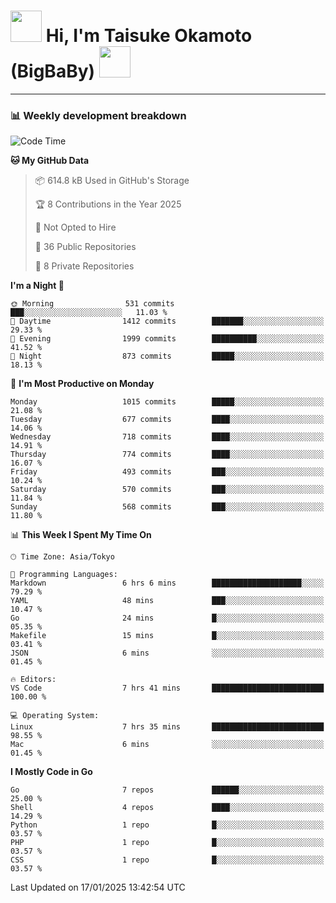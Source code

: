 <!-- Title -->
<h1>
    <img src="https://media.tenor.com/TlyRveJkgo4AAAAi/cloud-cloud-strife.gif" width="50"/> 
    Hi, I'm Taisuke Okamoto (BigBaBy) 
    <img src="https://media.tenor.com/TlyRveJkgo4AAAAi/cloud-cloud-strife.gif" width="50"/>
</h1>

---

<h3> 📊 Weekly development breakdown </h3>
<!-- waka-readme-stats -->

<!--START_SECTION:waka-->
![Code Time](http://img.shields.io/badge/Code%20Time-1%2C945%20hrs%2053%20mins-blue)

**🐱 My GitHub Data** 

> 📦 614.8 kB Used in GitHub's Storage 
 > 
> 🏆 8 Contributions in the Year 2025
 > 
> 🚫 Not Opted to Hire
 > 
> 📜 36 Public Repositories 
 > 
> 🔑 8 Private Repositories 
 > 
**I'm a Night 🦉** 

```text
🌞 Morning                531 commits         ███░░░░░░░░░░░░░░░░░░░░░░   11.03 % 
🌆 Daytime                1412 commits        ███████░░░░░░░░░░░░░░░░░░   29.33 % 
🌃 Evening                1999 commits        ██████████░░░░░░░░░░░░░░░   41.52 % 
🌙 Night                  873 commits         █████░░░░░░░░░░░░░░░░░░░░   18.13 % 
```
📅 **I'm Most Productive on Monday** 

```text
Monday                   1015 commits        █████░░░░░░░░░░░░░░░░░░░░   21.08 % 
Tuesday                  677 commits         ████░░░░░░░░░░░░░░░░░░░░░   14.06 % 
Wednesday                718 commits         ████░░░░░░░░░░░░░░░░░░░░░   14.91 % 
Thursday                 774 commits         ████░░░░░░░░░░░░░░░░░░░░░   16.07 % 
Friday                   493 commits         ███░░░░░░░░░░░░░░░░░░░░░░   10.24 % 
Saturday                 570 commits         ███░░░░░░░░░░░░░░░░░░░░░░   11.84 % 
Sunday                   568 commits         ███░░░░░░░░░░░░░░░░░░░░░░   11.80 % 
```


📊 **This Week I Spent My Time On** 

```text
🕑︎ Time Zone: Asia/Tokyo

💬 Programming Languages: 
Markdown                 6 hrs 6 mins        ████████████████████░░░░░   79.29 % 
YAML                     48 mins             ███░░░░░░░░░░░░░░░░░░░░░░   10.47 % 
Go                       24 mins             █░░░░░░░░░░░░░░░░░░░░░░░░   05.35 % 
Makefile                 15 mins             █░░░░░░░░░░░░░░░░░░░░░░░░   03.41 % 
JSON                     6 mins              ░░░░░░░░░░░░░░░░░░░░░░░░░   01.45 % 

🔥 Editors: 
VS Code                  7 hrs 41 mins       █████████████████████████   100.00 % 

💻 Operating System: 
Linux                    7 hrs 35 mins       █████████████████████████   98.55 % 
Mac                      6 mins              ░░░░░░░░░░░░░░░░░░░░░░░░░   01.45 % 
```

**I Mostly Code in Go** 

```text
Go                       7 repos             ██████░░░░░░░░░░░░░░░░░░░   25.00 % 
Shell                    4 repos             ████░░░░░░░░░░░░░░░░░░░░░   14.29 % 
Python                   1 repo              █░░░░░░░░░░░░░░░░░░░░░░░░   03.57 % 
PHP                      1 repo              █░░░░░░░░░░░░░░░░░░░░░░░░   03.57 % 
CSS                      1 repo              █░░░░░░░░░░░░░░░░░░░░░░░░   03.57 % 
```




 Last Updated on 17/01/2025 13:42:54 UTC
<!--END_SECTION:waka-->
